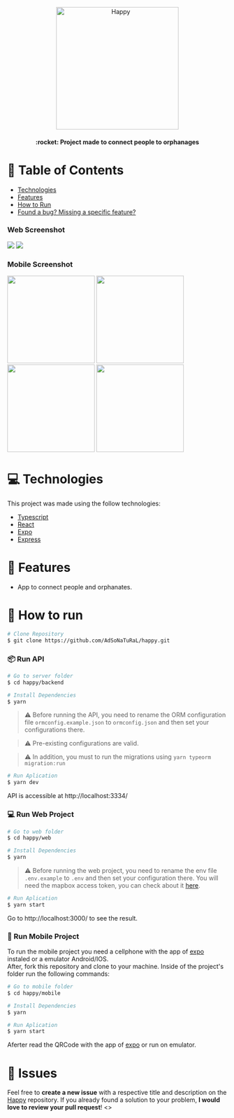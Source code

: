 <p align="center">
   <img src="https://user-images.githubusercontent.com/26275918/96444639-e4a82900-120e-11eb-9d8c-69c941c6bdce.png" alt="Happy" width="280"/>
</p>

<div align="center">
  <h4>:rocket: Project made to connect people to orphanages</h4>
</div>

# :pushpin: Table of Contents

* [Technologies](#computer-technologies)
* [Features](#rocket-features)
* [How to Run](#construction_worker-how-to-run)
* [Found a bug? Missing a specific feature?](#bug-issues)

### Web Screenshot
<div>
  <img src="https://user-images.githubusercontent.com/26275918/95751862-78be4180-0c9f-11eb-969d-dde995585c8e.png">
  <img src="https://user-images.githubusercontent.com/26275918/96021176-5bc87080-0e4f-11eb-8364-78d8fd279d87.png">
</div>

### Mobile Screenshot
<div>
   <img src="https://i.ibb.co/RCdcT7M/Screenshot-1603105830.png" width="200">
   <img src="https://i.ibb.co/fr4wsZ1/Screenshot-1603105838.png" width="200">
   <img src="https://i.ibb.co/7k93KN9/Screenshot-1603105847.png" width="200">
   <img src="https://i.ibb.co/CnH3XKk/Screenshot-1603105860.png" width="200">
</div>

# :computer: Technologies
This project was made using the follow technologies:

* [Typescript](https://www.typescriptlang.org/)      
* [React](https://reactjs.org/)      
* [Expo](https://expo.io/)       
* [Express](https://expressjs.com/)      

# :rocket: Features

* App to connect people and orphanates.

# :construction_worker: How to run
```bash
# Clone Repository
$ git clone https://github.com/AdSoNaTuRaL/happy.git
```

### 📦 Run API

```bash
# Go to server folder
$ cd happy/backend

# Install Dependencies
$ yarn
```
> ⚠ Before running the API, you need to rename the ORM configuration file `ormconfig.example.json` to `ormconfig.json` and then set your configurations there. 

> ⚠ Pre-existing configurations are valid. 

> ⚠ In addition, you must to run the migrations using `yarn typeorm migration:run`

```bash
# Run Aplication
$ yarn dev
```
API is accessible at http://localhost:3334/

### 💻 Run Web Project

```bash
# Go to web folder
$ cd happy/web

# Install Dependencies
$ yarn
```
> ⚠ Before running the web project, you need to rename the env file `.env.example` to `.env` and then set your configuration there. You will need the mapbox access token, you can check about it [here](https://docs.mapbox.com/help/getting-started/access-tokens/).

```bash
# Run Aplication
$ yarn start
```
Go to http://localhost:3000/ to see the result.

### 📱 Run Mobile Project
To run the mobile project you need a cellphone with the app of [expo](https://play.google.com/store/apps/details?id=host.exp.exponent) instaled or a emulator Android/IOS.
<br />
After, fork this repository and clone to your machine. Inside of the project's folder run the following commands:

```bash
# Go to mobile folder
$ cd happy/mobile

# Install Dependencies
$ yarn

# Run Aplication
$ yarn start
```
Aferter read the QRCode with the app of [expo](https://play.google.com/store/apps/details?id=host.exp.exponent) or run on emulator.


# :bug: Issues

Feel free to **create a new issue** with a respective title and description on the [Happy](https://github.com/AdSoNaTuRaL/happy/issues) repository. If you already found a solution to your problem, **I would love to review your pull request**!
<>
